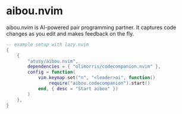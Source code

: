 # aibou.nvim

aibou.nvim is AI-powered pair programming partner.
It captures code changes as you edit and makes feedback on the fly.

```lua
-- example setup with lazy.nvim
{
    {
        "atusy/aibou.nvim",
        dependencies = { "olimorris/codecompanion.nvim" },
        config = function(
            vim.keymap.set("n", "<leader>ai", function()
                require("aibou.codecompanion").start()
            end, { desc = "Start aibou" })
        )
    },
}
```

